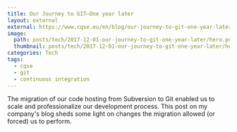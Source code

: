 ```yaml
---
title: Our Journey to GIT—One year later
layout: external
external: https://www.cqse.eu/en/blog/our-journey-to-git-one-year-later/
image:
  path: posts/tech/2017-12-01-our-journey-to-git-one-year-later/hero.png
  thumbnail: posts/tech/2017-12-01-our-journey-to-git-one-year-later/hero.png
categories: Tech
tags:
  - cqse
  - git
  - continuous integration
---
```


The migration of our code hosting from Subversion to Git enabled us to scale and professionalize our development process.
This post on my company's blog sheds some light on changes the migration allowed (or forced) us to perform.